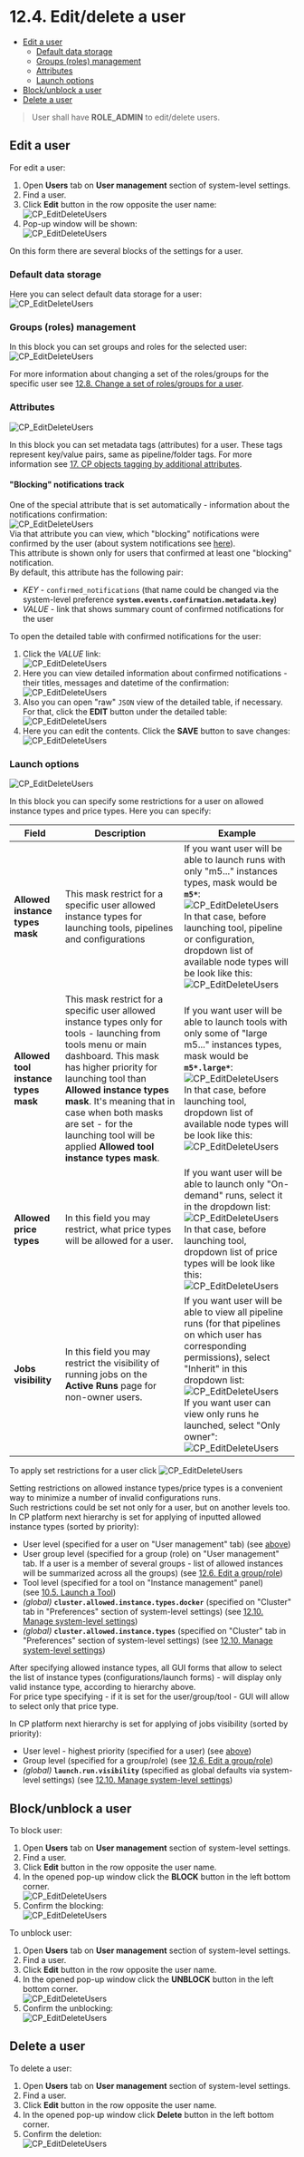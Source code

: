 # 12.4. Edit/delete a user

- [Edit a user](#edit-a-user)
    - [Default data storage](#default-data-storage)
    - [Groups (roles) management](#groups-roles-management)
    - [Attributes](#attributes)
    - [Launch options](#launch-options)
- [Block/unblock a user](#blockunblock-a-user)
- [Delete a user](#delete-a-user)

> User shall have **ROLE\_ADMIN** to edit/delete users.

## Edit a user

For edit a user:

1. Open **Users** tab on **User management** section of system-level settings.
2. Find a user.
3. Click **Edit** button in the row opposite the user name:  
    ![CP_EditDeleteUsers](attachments/EditDeleteUsers_01.png)
4. Pop-up window will be shown:  
    ![CP_EditDeleteUsers](attachments/EditDeleteUsers_02.png)

On this form there are several blocks of the settings for a user.

### Default data storage

Here you can select default data storage for a user:  
![CP_EditDeleteUsers](attachments/EditDeleteUsers_03.png)

### Groups (roles) management

In this block you can set groups and roles for the selected user:  
![CP_EditDeleteUsers](attachments/EditDeleteUsers_04.png)

For more information about changing a set of the roles/groups for the specific user see [12.8. Change a set of roles/groups for a user](12.8._Change_a_set_of_roles_groups_for_a_user.md#change-a-set-of-roles-and-groups-to-a-selected-user).

### Attributes

![CP_EditDeleteUsers](attachments/EditDeleteUsers_05.png)

In this block you can set metadata tags (attributes) for a user. These tags represent key/value pairs, same as pipeline/folder tags. For more information see [17. CP objects tagging by additional attributes](../17_Tagging_by_attributes/17._CP_objects_tagging_by_additional_attributes.md).

#### "Blocking" notifications track

One of the special attribute that is set automatically - information about the notifications confirmation:  
    ![CP_EditDeleteUsers](attachments/EditDeleteUsers_15.png)  
Via that attribute you can view, which "blocking" notifications were confirmed by the user (about system notifications see [here](12._Manage_Settings.md#system-events)).  
This attribute is shown only for users that confirmed at least one "blocking" notification.  
By default, this attribute has the following pair:

- _KEY_ - `confirmed_notifications` (that name could be changed via the system-level preference **`system.events.confirmation.metadata.key`**)
- _VALUE_ - link that shows summary count of confirmed notifications for the user

To open the detailed table with confirmed notifications for the user:

1. Click the _VALUE_ link:  
    ![CP_EditDeleteUsers](attachments/EditDeleteUsers_16.png)  
2. Here you can view detailed information about confirmed notifications - their titles, messages and datetime of the confirmation:  
    ![CP_EditDeleteUsers](attachments/EditDeleteUsers_17.png)  
3. Also you can open "raw" `JSON` view of the detailed table, if necessary. For that, click the **EDIT** button under the detailed table:  
    ![CP_EditDeleteUsers](attachments/EditDeleteUsers_18.png)  
4. Here you can edit the contents. Click the **SAVE** button to save changes:  
    ![CP_EditDeleteUsers](attachments/EditDeleteUsers_19.png)  

### Launch options

![CP_EditDeleteUsers](attachments/EditDeleteUsers_06.png)

In this block you can specify some restrictions for a user on allowed instance types and price types.
Here you can specify:

| Field | Description | Example |
|---|---|---|
| **Allowed instance types mask** | This mask restrict for a specific user allowed instance types for launching tools, pipelines and configurations | If you want user will be able to launch runs with only "m5..." instances types, mask would be **`m5*`**:<br />![CP_EditDeleteUsers](attachments/EditDeleteUsers_07.png)<br />In that case, before launching tool, pipeline or configuration, dropdown list of available node types will be look like this:<br />![CP_EditDeleteUsers](attachments/EditDeleteUsers_08.png) |
| **Allowed tool instance types mask** | This mask restrict for a specific user allowed instance types only for tools - launching from tools menu or main dashboard. This mask has higher priority for launching tool than **Allowed instance types mask**. It's meaning that in case when both masks are set - for the launching tool will be applied **Allowed tool instance types mask**. | If you want user will be able to launch tools with only some of "large m5..." instances types, mask would be **`m5*.large*`**:<br />![CP_EditDeleteUsers](attachments/EditDeleteUsers_09.png)<br />In that case, before launching tool, dropdown list of available node types will be look like this:<br />![CP_EditDeleteUsers](attachments/EditDeleteUsers_10.png) |
| **Allowed price types** | In this field you may restrict, what price types will be allowed for a user. | If you want user will be able to launch only "On-demand" runs, select it in the dropdown list:<br />![CP_EditDeleteUsers](attachments/EditDeleteUsers_11.png)<br />In that case, before launching tool, dropdown list of price types will be look like this:<br />![CP_EditDeleteUsers](attachments/EditDeleteUsers_12.png) |
| **Jobs visibility** | In this field you may restrict the visibility of running jobs on the **Active Runs** page for non-owner users. | If you want user will be able to view all pipeline runs (for that pipelines on which user has corresponding permissions), select "Inherit" in this dropdown list:<br />![CP_EditDeleteUsers](attachments/EditDeleteUsers_21.png)<br />If you want user can view only runs he launched, select "Only owner":<br />![CP_EditDeleteUsers](attachments/EditDeleteUsers_20.png) |

To apply set restrictions for a user click ![CP_EditDeleteUsers](attachments/EditDeleteUsers_13.png)

Setting restrictions on allowed instance types/price types is a convenient way to minimize a number of invalid configurations runs.  
Such restrictions could be set not only for a user, but on another levels too.  
In CP platform next hierarchy is set for applying of inputted allowed instance types (sorted by priority):

- User level (specified for a user on "User management" tab) (see [above](#launch-options))
- User group level (specified for a group (role) on "User management" tab. If a user is a member of several groups - list of allowed instances will be summarized across all the groups) (see [12.6. Edit a group/role](12.6._Edit_a_group_role.md#launch-options))
- Tool level (specified for a tool on "Instance management" panel) (see [10.5. Launch a Tool](../10_Manage_Tools/10.5._Launch_a_Tool.md#instance-management))
- _(global)_ **`cluster.allowed.instance.types.docker`** (specified on "Cluster" tab in "Preferences" section of system-level settings) (see [12.10. Manage system-level settings](12.10._Manage_system-level_settings.md#cluster))
- _(global)_ **`cluster.allowed.instance.types`** (specified on "Cluster" tab in "Preferences" section of system-level settings) (see [12.10. Manage system-level settings](12.10._Manage_system-level_settings.md#cluster))

After specifying allowed instance types, all GUI forms that allow to select the list of instance types (configurations/launch forms) - will display only valid instance type, according to hierarchy above.  
For price type specifying - if it is set for the user/group/tool - GUI will allow to select only that price type.

In CP platform next hierarchy is set for applying of jobs visibility (sorted by priority):

- User level - highest priority (specified for a user) (see [above](#launch-options))
- Group level (specified for a group/role) (see [12.6. Edit a group/role](12.6._Edit_a_group_role.md#launch-options))
- _(global)_ **`launch.run.visibility`** (specified as global defaults via system-level settings) (see [12.10. Manage system-level settings](12.10._Manage_system-level_settings.md#launch))

## Block/unblock a user

To block user:

1. Open **Users** tab on **User management** section of system-level settings.
2. Find a user.
3. Click **Edit** button in the row opposite the user name.
4. In the opened pop-up window click the **BLOCK** button in the left bottom corner.  
![CP_EditDeleteUsers](attachments/BlockUnblockUsers_3.png)
5. Confirm the blocking:  
![CP_EditDeleteUsers](attachments/BlockUnblockUsers_1.png)

To unblock user:

1. Open **Users** tab on **User management** section of system-level settings.
2. Find a user.
3. Click **Edit** button in the row opposite the user name.
4. In the opened pop-up window click the **UNBLOCK** button in the left bottom corner.  
![CP_EditDeleteUsers](attachments/BlockUnblockUsers_4.png)
5. Confirm the unblocking:  
![CP_EditDeleteUsers](attachments/BlockUnblockUsers_2.png)

## Delete a user

To delete a user:

1. Open **Users** tab on **User management** section of system-level settings.
2. Find a user.
3. Click **Edit** button in the row opposite the user name.
4. In the opened pop-up window click **Delete** button in the left bottom corner.
5. Confirm the deletion:  
![CP_EditDeleteUsers](attachments/EditDeleteUsers_14.png)